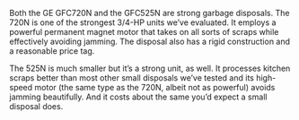 Both the GE GFC720N and the GFC525N are strong garbage disposals. The 720N is one of the strongest 3/4-HP units we’ve evaluated. It employs a powerful permanent magnet motor that takes on all sorts of scraps while effectively avoiding jamming. The disposal also has a rigid construction and a reasonable price tag.

The 525N is much smaller but it’s a strong unit, as well. It processes kitchen scraps better than most other small disposals we’ve tested and its high-speed motor (the same type as the 720N, albeit not as powerful) avoids jamming beautifully. And it costs about the same you’d expect a small disposal does.